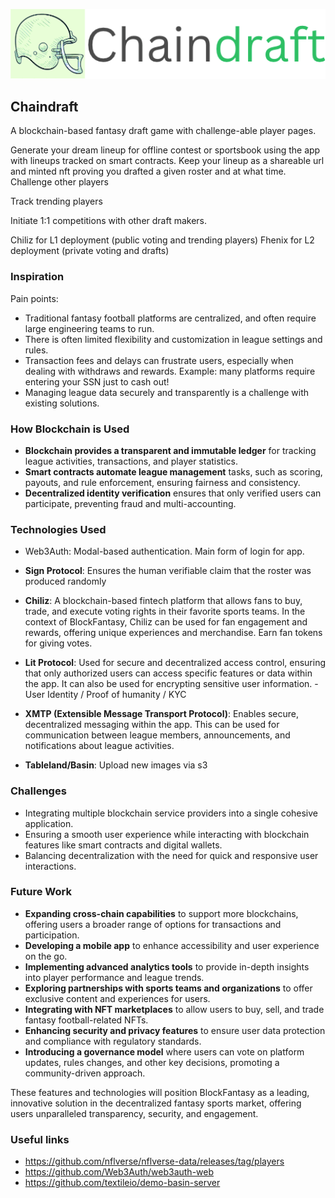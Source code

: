 <p align='center'>
  <img src="./public/logo.png" width=600 />
</p>

Chaindraft
---

A blockchain-based fantasy draft game with challenge-able player pages.

Generate your dream lineup for offline contest or sportsbook using the app with lineups tracked on smart contracts. Keep your lineup as a shareable url and minted nft proving you drafted a given roster and at what time. Challenge other players

Track trending players

Initiate 1:1 competitions with other draft makers.

Chiliz for L1 deployment (public voting and trending players)
Fhenix for L2 deployment (private voting and drafts)

### Inspiration

Pain points:

- Traditional fantasy football platforms are centralized, and often require large engineering teams to run.
- There is often limited flexibility and customization in league settings and rules.
- Transaction fees and delays can frustrate users, especially when dealing with withdraws and rewards. Example: many platforms require entering your SSN just to cash out!
- Managing league data securely and transparently is a challenge with existing solutions.

### How Blockchain is Used

- **Blockchain provides a transparent and immutable ledger** for tracking league activities, transactions, and player statistics.
- **Smart contracts automate league management** tasks, such as scoring, payouts, and rule enforcement, ensuring fairness and consistency.
- **Decentralized identity verification** ensures that only verified users can participate, preventing fraud and multi-accounting.

### Technologies Used

- Web3Auth: Modal-based authentication. Main form of login for app.
- **Sign Protocol**: Ensures the human verifiable claim that the roster was produced randomly
- **Chiliz**: A blockchain-based fintech platform that allows fans to buy, trade, and execute voting rights in their favorite sports teams. In the context of BlockFantasy, Chiliz can be used for fan engagement and rewards, offering unique experiences and merchandise. Earn fan tokens for giving votes.
- **Lit Protocol**: Used for secure and decentralized access control, ensuring that only authorized users can access specific features or data within the app. It can also be used for encrypting sensitive user information. - User Identity / Proof of humanity / KYC

- **XMTP (Extensible Message Transport Protocol)**: Enables secure, decentralized messaging within the app. This can be used for communication between league members, announcements, and notifications about league activities.
- **Tableland/Basin**: Upload new images via s3

### Challenges

- Integrating multiple blockchain service providers into a single cohesive application.
- Ensuring a smooth user experience while interacting with blockchain features like smart contracts and digital wallets.
- Balancing decentralization with the need for quick and responsive user interactions.

### Future Work

- **Expanding cross-chain capabilities** to support more blockchains, offering users a broader range of options for transactions and participation.
- **Developing a mobile app** to enhance accessibility and user experience on the go.
- **Implementing advanced analytics tools** to provide in-depth insights into player performance and league trends.
- **Exploring partnerships with sports teams and organizations** to offer exclusive content and experiences for users.
- **Integrating with NFT marketplaces** to allow users to buy, sell, and trade fantasy football-related NFTs.
- **Enhancing security and privacy features** to ensure user data protection and compliance with regulatory standards.
- **Introducing a governance model** where users can vote on platform updates, rules changes, and other key decisions, promoting a community-driven approach.

These features and technologies will position BlockFantasy as a leading, innovative solution in the decentralized fantasy sports market, offering users unparalleled transparency, security, and engagement.


### Useful links
* https://github.com/nflverse/nflverse-data/releases/tag/players
* https://github.com/Web3Auth/web3auth-web
* https://github.com/textileio/demo-basin-server
